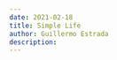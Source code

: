 ```yaml
---
date: 2021-02-18
title: Simple Life
author: Guillermo Estrada
description: 
---
```

<script>
let size;             // width * height (DRY)
let state, next;      // current and next generation
let percentage = 25;  // ~% of live cells to seed
let live = 255;       // color for live cells ('limegreen', '#FF6600')
let dead =   0;       // color for dead cells ()
let offset;           // hold the adjacent offsets of neighbours

function setup() {
  createCanvas(180, 120);
  frameRate(10);
  size = width * height;
  state = Array(size).fill(dead);
  next = Array(size).fill(dead);
  offset = [    // offsets for neighbours in 1D array
    -width - 1, // nw
    -width,     // n
    -width + 1, // ne
    1,          // e
    width + 1,  // se
    width,      // s
    width - 1,  // sw
    -1,         // w
  ];
  seed();       
}

// Main rendering loop
function draw() {
  for (let i = 0; i < size; i++) {
    set(i % width, i / width, color(state[i]));
  }
  updatePixels();
  step();
}

// Randomly seeds the state with live cells
function seed() {
  state.fill(dead);
  const living = floor(size * percentage / 100);
  for (let i = 0; i < living; i++) {
    state[floor(random(size))] = live;
  }
}

// Creates the next generation of cells
function step() {
  for (let i = 0; i < size; i++) {
    let neighbours = 0;
    for (let j of offset) {
      neighbours += at(i + j);
    }
    if      ((state[i] == live) && (neighbours < 2))  next[i] = dead;      // under-population
    else if ((state[i] == live) && (neighbours > 3))  next[i] = dead;      // over-population
    else if ((state[i] == dead) && (neighbours == 3)) next[i] = live;      // reproduction
    else                                              next[i] = state[i];  // stasis
  }
  let tmp = state; state = next; next = tmp;
}

// Gets cell 'status' at a given index (1D)
function at(i) {
  if (i < 0) i += size;
  if (i > size) i -= size;
  return state[i] == live ? 1 : 0;
}

function mousePressed() {
  seed();
}
</script>

